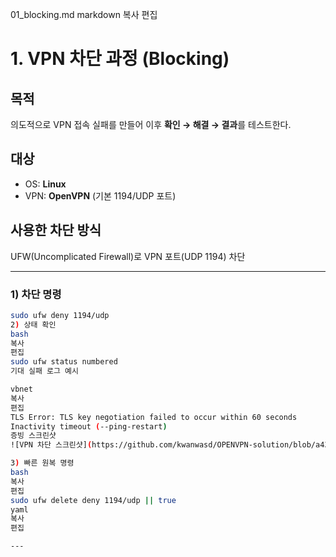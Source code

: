 01_blocking.md
markdown
복사
편집
# 1. VPN 차단 과정 (Blocking)

## 목적
의도적으로 VPN 접속 실패를 만들어 이후 **확인 → 해결 → 결과**를 테스트한다.

## 대상
- OS: **Linux**
- VPN: **OpenVPN** (기본 1194/UDP 포트)

## 사용한 차단 방식
UFW(Uncomplicated Firewall)로 VPN 포트(UDP 1194) 차단

---

### 1) 차단 명령
```bash
sudo ufw deny 1194/udp
2) 상태 확인
bash
복사
편집
sudo ufw status numbered
기대 실패 로그 예시

vbnet
복사
편집
TLS Error: TLS key negotiation failed to occur within 60 seconds
Inactivity timeout (--ping-restart)
증빙 스크린샷
![VPN 차단 스크린샷](https://github.com/kwanwasd/OPENVPN-solution/blob/a435a05ded3a2cfb2793408637df510c0f9fee0f/docs/images/vpn%20%EB%A7%89%EC%9D%8C%202.jpg)

3) 빠른 원복 명령
bash
복사
편집
sudo ufw delete deny 1194/udp || true
yaml
복사
편집

---
